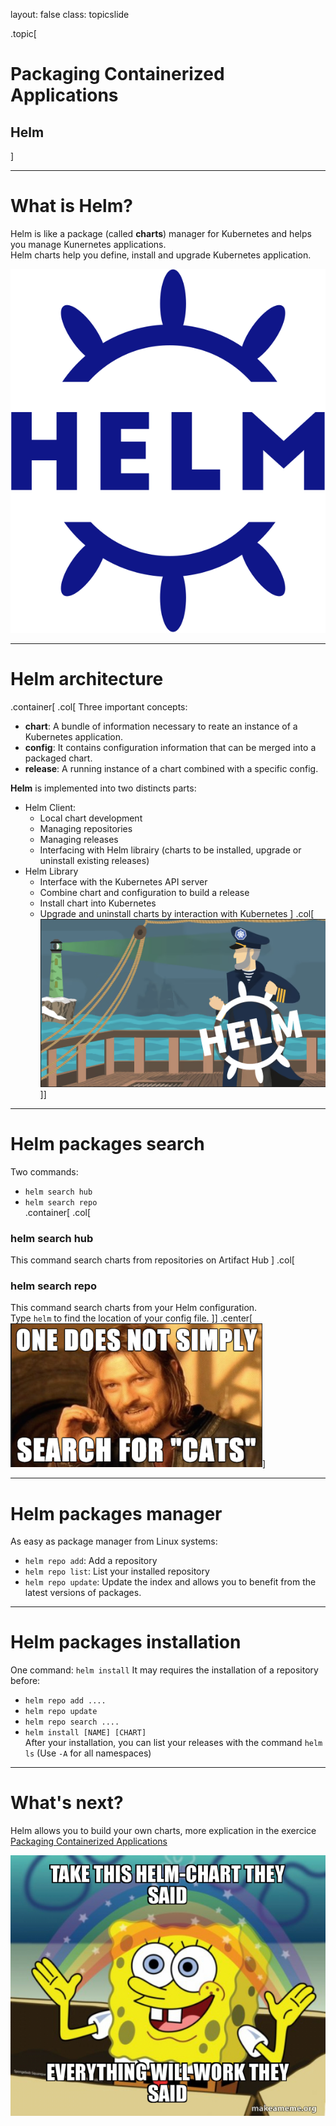 layout: false
class: topicslide

.topic[

# Packaging Containerized Applications

## Helm

]

---

# What is Helm?
Helm is like a package (called **charts**) manager for Kubernetes and helps you manage Kunernetes applications.  
Helm charts help you define, install and upgrade Kubernetes application.

![Helm-logo](../img/helm.svg)

---

# Helm architecture
.container[
.col[
Three important concepts:
- **chart**: A bundle of information necessary to reate an instance of a Kubernetes application.
- **config**: It contains configuration information that can be merged into a packaged chart.
- **release**: A running instance of a chart combined with a specific config.  

**Helm** is implemented into two distincts parts:
- Helm Client:
  - Local chart development
  - Managing repositories
  - Managing releases
  - Interfacing with Helm librairy (charts to be installed, upgrade or uninstall existing releases)
- Helm Library
  - Interface with the Kubernetes API server
  - Combine chart and configuration to build a release
  - Install chart into Kubernetes
  - Upgrade and uninstall charts by interaction with Kubernetes
]
.col[
![:scale 90%, Helm](../img/helm_arch.png)
]]

---

# Helm packages search
Two commands:
- `helm search hub`
- `helm search repo`  
.container[
.col[
### helm search hub  
This command search charts from repositories on Artifact Hub
]
.col[
### helm search repo
This command search charts from your Helm configuration.  
Type `helm` to find the location of your config file.
]]
.center[![scale: 80%, Helm-search](../img/helm-search.png)]

---

# Helm packages manager
As easy as package manager from Linux systems:
- `helm repo add`: Add a repository
- `helm repo list`: List your installed repository
- `helm repo update`: Update the index and allows you to benefit from the latest versions of packages.

---

# Helm packages installation
One command: `helm install`
It may requires the installation of a repository before:
- `helm repo add ....`
- `helm repo update`
- `helm repo search ....`
- `helm install [NAME] [CHART]`  
After your installation, you can list your releases with the command `helm ls` (Use `-A` for all namespaces)

---

# What's next?
Helm allows you to build your own charts, more explication in the exercice [Packaging Containerized Applications](../_exercises-containers/12-AppPackaging.md)

![Helm-exercices](../img/helmchart.jpg)